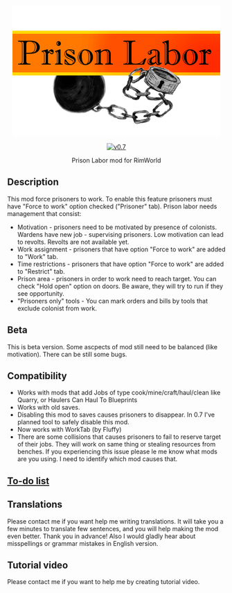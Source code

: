 <p align="center">
    <img src="https://raw.githubusercontent.com/Aviuz/PrisonLabor/master/Logo.png" alt="Prison Labor" />
</p>
<p align="center">
  <a href="https://github.com/Aviuz/PrisonLabor/releases">
    <img src="https://img.shields.io/badge/version-0.8.3-orange.svg?style=flat" alt="v0.7" />
  </a>
</p>

<p align="center">
  Prison Labor mod for RimWorld
</p>

## Description
This mod force prisoners to work. To enable this feature prisoners must have "Force to work" option checked ("Prisoner" tab). Prison labor needs management that consist:
* Motivation - prisoners need to be motivated by presence of colonists. Wardens have new job - supervising prisoners. Low motivation can lead to revolts. Revolts are not available yet.
* Work assignment - prisoners that have option "Force to work" are added to "Work" tab.
* Time restrictions - prisoners that have option "Force to work" are added to "Restrict" tab.
* Prison area - prisoners in order to work need to reach target. You can check "Hold open" option on doors. Be aware, they will try to run if they see opportunity.
* "Prisoners only" tools - You can mark orders and bills by tools that exclude colonist from work.

## Beta
This is beta version. Some ascpects of mod still need to be balanced (like motivation). There can be still some bugs.

## Compatibility
* Works with mods that add Jobs of type cook/mine/craft/haul/clean like Quarry, or Haulers Can Haul To Blueprints
* Works with old saves.
* Disabling this mod to saves causes prisoners to disappear. In 0.7 I've planned tool to safely disable this mod.
* Now works with WorkTab (by Fluffy)
* There are some collisions that causes prisoners to fail to reserve target of their jobs. They will work on same thing or stealing resources from benches. If you experiencing this issue please le me know what mods are you using. I need to identify which mod causes that.

## [To-do list](https://github.com/Aviuz/PrisonLabor/projects/1)

## Translations
Please contact me if you want help me writing translations. It will take you a few minutes to translate few sentences, and you will help making the mod even better. Thank you in advance!
Also I would gladly hear about misspellings or grammar mistakes in English version.

## Tutorial video
Please contact me if you want to help me by creating tutorial video.

